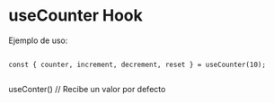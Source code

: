 # useCounter Hook

Ejemplo de uso:

```

const { counter, increment, decrement, reset } = useCounter(10);


```
useConter() // Recibe un valor por defecto